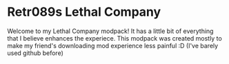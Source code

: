 # Retr089s Lethal Company
Welcome to my Lethal Company modpack! It has a little bit of everything that I believe enhances the experiece. This modpack was created mostly to make my friend's downloading mod experience less painful :D (I've barely used github before)
